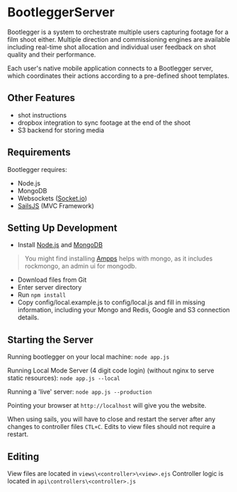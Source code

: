 # BootleggerServer
Bootlegger is a system to orchestrate multiple users capturing footage for a film shoot either. Multiple direction and commissioning engines are available including real-time shot allocation and individual user feedback on shot quality and their performance. 

Each user's native mobile application connects to a Bootlegger server, which coordinates their actions according to a pre-defined shoot templates.

## Other Features
- shot instructions
- dropbox integration to sync footage at the end of the shoot
- S3 backend for storing media

## Requirements
Bootlegger requires:

- Node.js
- MongoDB
- Websockets ([Socket.io](http://socket.io/))
- [SailsJS](http://sailsjs.org) (MVC Framework)

## Setting Up Development
- Install [Node.js](http://nodejs.org/) and [MongoDB](http://www.mongodb.org/)
> You might find installing [Ampps](http://www.ampps.com/downloads) helps with mongo, as it includes rockmongo, an admin ui for mongodb.

- Download files from Git
- Enter server directory
- Run `npm install`
- Copy config/local.example.js to config/local.js and fill in missing information, including your Mongo and Redis, Google and S3 connection details.

## Starting the Server
Running bootlegger on your local machine:
`node app.js`

Running Local Mode Server (4 digit code login) (without nginx to serve static resources): 
`node app.js --local`

Running a 'live' server:
`node app.js --production`

Pointing your browser at `http://localhost` will give you the website.

When using sails, you will have to close and restart the server after any changes to controller files `CTL+C`. Edits to view files should not require a restart.

## Editing
View files are located in `views\<controller>\<view>.ejs`
Controller logic is located in `api\controllers\<controller>.js`